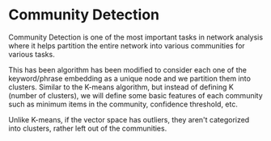 # Community Detection
Community Detection is one of the most important tasks in network analysis where it helps partition the entire network into various communities for various tasks.

This has been algorithm has been modified to consider each one of the keyword/phrase embedding as a unique node and we partition them into clusters. Similar to the K-means algorithm, but instead of defining K (number of clusters), we will define some basic features of each community such as minimum items in the community, confidence threshold, etc. 

Unlike K-means, if the vector space has outliers, they aren't categorized into clusters, rather left out of the communities.